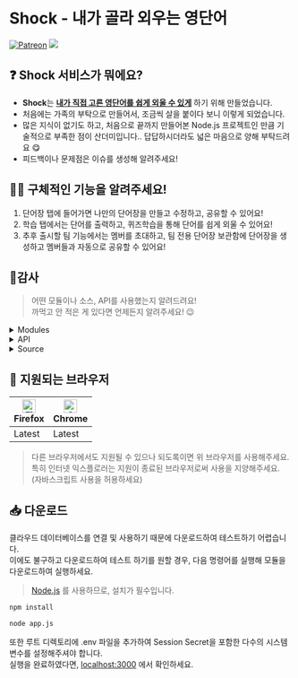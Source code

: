 # Shock - 내가 골라 외우는 영단어

[![Patreon](https://img.shields.io/badge/Sponsor-Patreon-critical)](https://www.patreon.com/bePatron?u=64697816)
<img src="https://img.shields.io/badge/Language-Node.js-green" />

## ❓ Shock 서비스가 뭐에요?   
- **Shock**는 **<u>내가 직접 고른 영단어를 쉽게 외울 수 있게</u>** 하기 위해 만들었습니다.  
- 처음에는 가족의 부탁으로 만들어서, 조금씩 살을 붙이다 보니 이렇게 되었습니다.
- 많은 지식이 없기도 하고, 처음으로 끝까지 만들어본 Node.js 프로젝트인 만큼 기술적으로 부족한 점이 산더미입니다.. 답답하시더라도 넓은 마음으로 양해 부탁드려요 😋
- 피드백이나 문제점은 이슈를 생성해 알려주세요!

## 🙋‍♀️ 구체적인 기능을 알려주세요!   
1. 단어장 탭에 들어가면 나만의 단어장을 만들고 수정하고, 공유할 수 있어요!
2. 학습 탭에서는 단어를 출력하고, 퀴즈학습을 통해 단어를 쉽게 외울 수 있어요!
3. 추후 출시할 팀 기능에서는 멤버를 초대하고, 팀 전용 단어장 보관함에 단어장을 생성하고 멤버들과 자동으로 공유할 수 있어요!

## 📑감사

>어떤 모듈이나 소스, API를 사용했는지 알려드려요!<br>까먹고 안 적은 게 있다면 언제든지 알려주세요! 😉
   
<details><summary>Modules
</summary>

- crypto
- crypto-js
- dotenv
- ejs
- express
- express-rate-limit
- express-session
- helmet
- ip
- jsonwebtoken
- moment-timezone
- mysql2
- path
- request
</details>

<details><summary>API
</summary>

- Papago API
</details>

<details><summary>Source
</summary>

- [Html을 PDF 형식으로 변환](https://blog.naver.com/rnjsrldnd123/221526274628)
</details>
   
## 📡 지원되는 브라우저

| [<img src="https://raw.githubusercontent.com/alrra/browser-logos/master/src/firefox/firefox_48x48.png" alt="Firefox" width="24px" height="24px" />](http://godban.github.io/browsers-support-badges/)<br/>Firefox | [<img src="https://raw.githubusercontent.com/alrra/browser-logos/master/src/chrome/chrome_48x48.png" alt="Chrome" width="24px" height="24px" />](http://godban.github.io/browsers-support-badges/)<br/>Chrome |
| --------- | --------- |
| Latest | Latest

> 다른 브라우저에서도 지원될 수 있으나 되도록이면 위 브라우저를 사용해주세요.<br>
특히 인터넷 익스플로러는 지원이 종료된 브라우저로써 사용을 지양해주세요.<br>
(자바스크립트 사용을 허용하세요)

## 📥 다운로드
클라우드 데이터베이스를 연결 및 사용하기 때문에 다운로드하여 테스트하기 어렵습니다.<br>
이에도 불구하고 다운로드하여 테스트 하기를 원할 경우, 다음 명령어를 실행해 모듈을 다운로드하여 실행하세요.
> [Node.js](https://nodejs.org/ko/) 를 사용하므로, 설치가 필수입니다.
```cmd
npm install
```
```cmd
node app.js
```
또한 루트 디렉토리에 .env 파일을 추가하여 Session Secret을 포함한 다수의 시스템 변수를 설정해주셔야 합니다.<br>
실행을 완료하였다면, [localhost:3000](http://localhost:3000) 에서 확인하세요.
